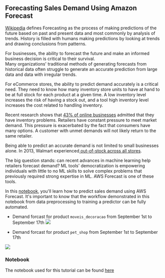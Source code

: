 ## Forecasting Sales Demand Using Amazon Forecast


[Wikipedia](https://en.wikipedia.org/wiki/Forecasting) defines Forecasting as the process of making predictions of the future based on past and present data and most commonly by analysis of trends. History is filled with humans making predictions by looking at trends and drawing conclusions from patterns. 

For businesses, the ability to forecast the future and make an informed business decision is critical to their survival.  
Many organizations' traditional methods of generating forecasts from historical data often struggle to generate an accurate prediction from large data and data with irregular trends. 

For eCommerce stores, the ability to predict demand accurately is a critical need.  They need to know how many inventory store units to have at hand to be at full stock for each product at a given time.  A low inventory level increases the risk of having a stock out, and a tool high inventory level increases the cost related to handling inventory.


Recent research shows that [43% of online businesses](https://www.veeqo.com/inventory-management) admitted that they have inventory problems. Retailers have constant pressure to meet market demand. This pressure is exacerbated by the fact that consumers have many options. A customer with unmet demands will not likely return to the same retailer. 



Being able to predict an accurate demand is not limited to small businesses alone. In 2013, Walmart experienced[ out-of-stock across all stores](https://www.rsrresearch.com/research/the-walmart-out-of-stock-problem-lessons-learned). 



The big question stands: can recent advances in machine learning help retailers forecast demand? ML tools' democratization is empowering individuals with little to no ML skills to solve complex problems that previously required strong expertise in ML. AWS Forecast is one of these tools.


In this [notebook](./Sales_demand_forecast.ipynb), you'll learn how to predict sales demand using AWS Forecast. It's important to know that the workflow demonstrated in this notebook from data preprocessing to training a predictor can be fully automated.

- Demand forcast for product `moveis_decoracao` from September 1st to September 17th
![](https://res.cloudinary.com/samueljames/image/upload/v1602065910/Screenshot_2020-10-07_at_12.18.08.png)

- Demand forcast for product `pet_shop` from September 1st to September 17th

![](https://res.cloudinary.com/samueljames/image/upload/v1602312339/Screenshot_2020-10-10_at_08.45.07.png)

### Notebook
The notebook used for this tutorial can be found [here](./Sales_demand_forecast.ipynb)
